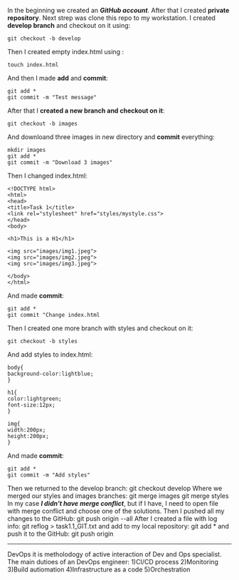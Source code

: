 In the beginning we created an ***GitHub account***. After that I created **private repository**. Next strep was clone this repo to my workstation. 
I created **develop branch** and checkout on it using: 
```
git checkout -b develop
```
Then I created empty index.html using :
```
touch index.html
```
And then I made **add** and **commit**:
```
git add *
git commit -m "Test message"
```
After that I **created a new branch and checkout on it**:
```
git checkout -b images
```
And downloand three images in new directory and **commit** everything:
```
mkdir images
git add *
git commit -m "Download 3 images"
```
Then I changed index.html:
```
<!DOCTYPE html>
<html>
<head>
<title>Task 1</title>
<link rel="stylesheet" href="styles/mystyle.css">
</head>
<body>

<h1>This is a H1</h1>

<img src="images/img1.jpeg">
<img src="images/img2.jpeg">
<img src="images/img3.jpeg">

</body>
</html>
```
And made **commit**:
```
git add *
git commit "Change index.html
```
Then I created one more branch with styles and checkout on it:
```
git checkout -b styles
```
And add styles to index.html:
```
body{
background-color:lightblue;
}

h1{
color:lightgreen;
font-size:12px;
}

img{
width:200px;
height:200px;
}
```
And made **commit**:
```
git add *
git commit -m "Add styles"
```
Then we returned to the develop branch:
git checkout develop
Where we merged our styles and images branches: 
git merge images
git merge styles
In my case ***I didn't have merge conflict***, but if I have, I need to open file with merge conflict and choose one of the solutions.
Then I pushed all my changes to the GitHub:
git push origin --all
After I created a file with log info:
git reflog > task1.1_GIT.txt
and add to my local repository:
git add * 
and push it to the GitHub:
git push origin

------------------------------------------------


DevOps it is metholodogy of active interaction of Dev and Ops specialist.
The main dutioes of an DevOps engineer:
1)CI/CD process
2)Monitoring
3)Build autiomation
4)Infrastructure as a code
5)Orchestration

